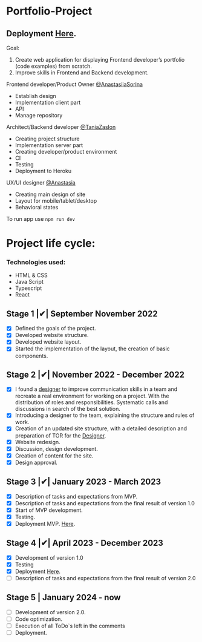 # Portfolio-Project
## Deployment [Here](https://superb-phoenix-5608ef.netlify.app/).

Goal:

1. Create web application for displaying Frontend developer’s portfolio (code examples) from scratch.
2. Improve skills in Frontend and Backend development.

Frontend developer/Product Owner [@AnastasiiaSorina](https://github.com/AnastasiiaSorina)

- Establish design
- Implementation client part
- API
- Manage repository

Architect/Backend developer [@TaniaZaslon](https://github.com/TaniaZaslon)

- Creating project structure
- Implementation server part
- Creating developer/product environment
- CI
- Testing
- Deployment to Heroku

UX/UI designer [@Anastasia](https://github.com/NaYaFit)

- Creating main design of site
- Layout for mobile/tablet/desktop
- Behavioral states

To run app use
`npm run dev`

# Project life cycle:

### Technologies used:
- HTML & CSS
- Java Script
- Typescript 
- React

 ## Stage 1 |✔| **September November 2022**
- [x] Defined the goals of the project.
- [x] Developed website structure.
- [x] Developed website layout.
- [x] Started the implementation of the layout, the creation of basic components.

 ## Stage 2 |✔| **November 2022 - December 2022**
- [x] I found a [designer](https://www.linkedin.com/in/amiakshylo/) to improve communication skills in a team and recreate a real environment for working on a project. 
  With the distribution of roles and responsibilities. Systematic calls and discussions in search of the best solution.
- [x] Introducing a designer to the team, explaining the structure and rules of work.
- [x] Creation of an updated site structure, with a detailed description and preparation of TOR for the [Designer](https://www.linkedin.com/in/amiakshylo/).
- [x] Website redesign.
- [x] Discussion, design development.
- [x] Creation of content for the site.
- [x] Design approval.

## Stage 3 |✔| **January 2023 - March 2023**

- [x] Description of tasks and expectations from MVP.
- [x] Description of tasks and expectations from the final result of version 1.0
- [x] Start of MVP development.
- [x] Testing.
- [x] Deployment MVP. [Here](https://superb-phoenix-5608ef.netlify.app/).

## Stage 4 |✔| **April 2023 - December 2023**
- [x] Development of version 1.0
- [x] Testing
- [x] Deployment [Here](https://superb-phoenix-5608ef.netlify.app/).
- [ ] Description of tasks and expectations from the final result of version 2.0

## Stage 5 | **January 2024 - now**
- [ ] Development of version 2.0.
- [ ] Code optimization.
- [ ] Execution of all ToDo`s left in the comments
- [ ] Deployment.
